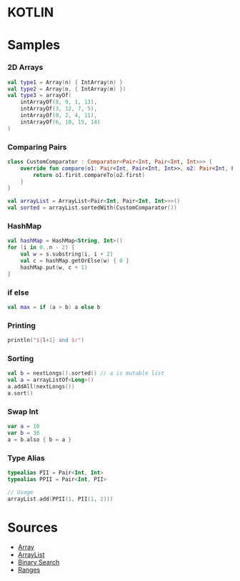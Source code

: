 # KOTLIN
# Samples

### 2D Arrays
```kotlin
val type1 = Array(n) { IntArray(n) }
val type2 = Array(n, { IntArray(m) })
val type3 = arrayOf(
    intArrayOf(8, 9, 1, 13),
    intArrayOf(3, 12, 7, 5),
    intArrayOf(0, 2, 4, 11),
    intArrayOf(6, 10, 15, 14)
)
```

### Comparing Pairs
```kotlin
class CustomComparator : Comparator<Pair<Int, Pair<Int, Int>>> {
    override fun compare(o1: Pair<Int, Pair<Int, Int>>, o2: Pair<Int, Pair<Int, Int>>): Int {
        return o1.first.compareTo(o2.first)
    }
}

val arrayList = ArrayList<Pair<Int, Pair<Int, Int>>>()
val sorted = arrayList.sortedWith(CustomComparator())
```
### HashMap
```kotlin
val hashMap = HashMap<String, Int>()
for (i in 0..n - 2) {
    val w = s.substring(i, i + 2)
    val c = hashMap.getOrElse(w) { 0 }
    hashMap.put(w, c + 1)
}
```

### if else
```kotlin
val max = if (a > b) a else b
```

### Printing
```kotlin
println("${l+1} and $r")
```

### Sorting
```kotlin
val b = nextLongs().sorted() // a is mutable list
val a = arrayListOf<Long>()
a.addAll(nextLongs())
a.sort()
```

### Swap Int
```kotlin
var a = 10
var b = 30
a = b.also { b = a }
```

### Type Alias
```kotlin
typealias PII = Pair<Int, Int>
typealias PPII = Pair<Int, PII>

// Usage
arrayList.add(PPII(1, PII(1, 2)))
```

# Sources
- [Array](https://kotlinlang.org/api/latest/jvm/stdlib/kotlin/-array/index.html)
- [ArrayList](https://kotlinlang.org/api/latest/jvm/stdlib/kotlin.collections/-array-list/index.html)
- [Binary Search](https://kotlinlang.org/api/latest/jvm/stdlib/kotlin.collections/binary-search.html)
- [Ranges](https://kotlinlang.org/docs/reference/ranges.html)
